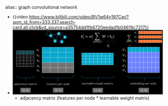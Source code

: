 alias:: graph convolutional network

- {{video https://www.bilibili.com/video/BV1w64y197Cw/?spm_id_from=333.337.search-card.all.click&vd_source=a35754dd1fb6720eedad1b04619c7217}}
- ![image.png](../assets/image_1687248090178_0.png)
	- adjacency matrix (features per node * learnable weight matrix)